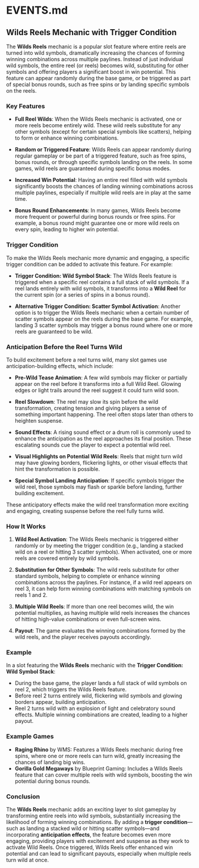 # EVENTS.md

## Wilds Reels Mechanic with Trigger Condition

The **Wilds Reels** mechanic is a popular slot feature where entire reels are turned into wild symbols, dramatically increasing the chances of forming winning combinations across multiple paylines. Instead of just individual wild symbols, the entire reel (or reels) becomes wild, substituting for other symbols and offering players a significant boost in win potential. This feature can appear randomly during the base game, or be triggered as part of special bonus rounds, such as free spins or by landing specific symbols on the reels.

### Key Features

- **Full Reel Wilds**: When the Wilds Reels mechanic is activated, one or more reels become entirely wild. These wild reels substitute for any other symbols (except for certain special symbols like scatters), helping to form or enhance winning combinations.

- **Random or Triggered Feature**: Wilds Reels can appear randomly during regular gameplay or be part of a triggered feature, such as free spins, bonus rounds, or through specific symbols landing on the reels. In some games, wild reels are guaranteed during specific bonus modes.

- **Increased Win Potential**: Having an entire reel filled with wild symbols significantly boosts the chances of landing winning combinations across multiple paylines, especially if multiple wild reels are in play at the same time.

- **Bonus Round Enhancements**: In many games, Wilds Reels become more frequent or powerful during bonus rounds or free spins. For example, a bonus round might guarantee one or more wild reels on every spin, leading to higher win potential.

### Trigger Condition

To make the Wilds Reels mechanic more dynamic and engaging, a specific trigger condition can be added to activate this feature. For example:

- **Trigger Condition: Wild Symbol Stack**: The Wilds Reels feature is triggered when a specific reel contains a full stack of wild symbols. If a reel lands entirely with wild symbols, it transforms into a **Wild Reel** for the current spin (or a series of spins in a bonus round).

- **Alternative Trigger Condition: Scatter Symbol Activation**: Another option is to trigger the Wilds Reels mechanic when a certain number of scatter symbols appear on the reels during the base game. For example, landing 3 scatter symbols may trigger a bonus round where one or more reels are guaranteed to be wild.

### Anticipation Before the Reel Turns Wild

To build excitement before a reel turns wild, many slot games use anticipation-building effects, which include:

- **Pre-Wild Tease Animation**: A few wild symbols may flicker or partially appear on the reel before it transforms into a full Wild Reel. Glowing edges or light trails around the reel suggest it could turn wild soon.
  
- **Reel Slowdown**: The reel may slow its spin before the wild transformation, creating tension and giving players a sense of something important happening. The reel often stops later than others to heighten suspense.
  
- **Sound Effects**: A rising sound effect or a drum roll is commonly used to enhance the anticipation as the reel approaches its final position. These escalating sounds cue the player to expect a potential wild reel.
  
- **Visual Highlights on Potential Wild Reels**: Reels that might turn wild may have glowing borders, flickering lights, or other visual effects that hint the transformation is possible.
  
- **Special Symbol Landing Anticipation**: If specific symbols trigger the wild reel, those symbols may flash or sparkle before landing, further building excitement.

These anticipatory effects make the wild reel transformation more exciting and engaging, creating suspense before the reel fully turns wild.

### How It Works

1. **Wild Reel Activation**: The Wilds Reels mechanic is triggered either randomly or by meeting the trigger condition (e.g., landing a stacked wild on a reel or hitting 3 scatter symbols). When activated, one or more reels are covered entirely by wild symbols.

2. **Substitution for Other Symbols**: The wild reels substitute for other standard symbols, helping to complete or enhance winning combinations across the paylines. For instance, if a wild reel appears on reel 3, it can help form winning combinations with matching symbols on reels 1 and 2.

3. **Multiple Wild Reels**: If more than one reel becomes wild, the win potential multiplies, as having multiple wild reels increases the chances of hitting high-value combinations or even full-screen wins.

4. **Payout**: The game evaluates the winning combinations formed by the wild reels, and the player receives payouts accordingly.

### Example

In a slot featuring the **Wilds Reels** mechanic with the **Trigger Condition: Wild Symbol Stack**:
- During the base game, the player lands a full stack of wild symbols on reel 2, which triggers the Wilds Reels feature.
- Before reel 2 turns entirely wild, flickering wild symbols and glowing borders appear, building anticipation.
- Reel 2 turns wild with an explosion of light and celebratory sound effects. Multiple winning combinations are created, leading to a higher payout.

### Example Games

- **Raging Rhino** by WMS: Features a Wilds Reels mechanic during free spins, where one or more reels can turn wild, greatly increasing the chances of landing big wins.
- **Gorilla Gold Megaways** by Blueprint Gaming: Includes a Wilds Reels feature that can cover multiple reels with wild symbols, boosting the win potential during bonus rounds.

### Conclusion

The **Wilds Reels** mechanic adds an exciting layer to slot gameplay by transforming entire reels into wild symbols, substantially increasing the likelihood of forming winning combinations. By adding a **trigger condition**—such as landing a stacked wild or hitting scatter symbols—and incorporating **anticipation effects**, the feature becomes even more engaging, providing players with excitement and suspense as they work to activate Wild Reels. Once triggered, Wilds Reels offer enhanced win potential and can lead to significant payouts, especially when multiple reels turn wild at once.
